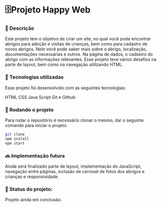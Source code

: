 <h1>🗄️Projeto Happy Web</h1>

<h3>📝 Descrição</h3>

Este projeto tem o objetivo de criar um site, no qual você pode encontrar abrigos para adoção e visitas de crianças, bem como para cadastro de novos abrigos. Nele você pode saber mais sobre o abrigo, localização, documentações necessárias e outros. Na página de dados, o cadastro do abrigo com as informações relevantes.
Esse projeto teve vários desafios na parte de layout, bem como na navegação utilizando HTML. 

<h3>🔧 Tecnologias utilizadas</h3>

Esse projeto foi desenvolvido com as seguintes tecnologias:

HTML
CSS
Java Script
Git e Github


<h3>🚀 Rodando o projeto</h3>
Para rodar o repositório é necessário clonar o mesmo, dar o seguinte comando para iniciar o projeto:

```bash
git clone
npm install
npm start
```

<h3>🔜 Implementação futura</h3>

Ainda será finalizado parte de layout, implementação do JavaScript, navegação entre páginas, inclusão de carrosel de fotos dos abrigos e crianças e responsividade.

<h3>🎯 Status do projeto:</h3>

Projeto ainda em conclusão.
